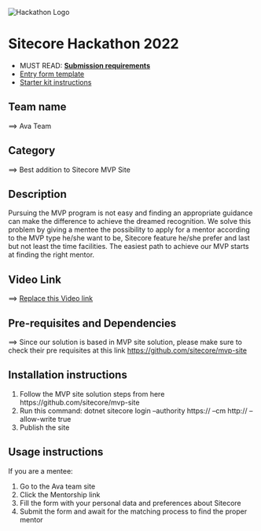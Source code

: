 ![Hackathon Logo](docs/images/hackathon.png?raw=true "Hackathon Logo")
# Sitecore Hackathon 2022

- MUST READ: **[Submission requirements](SUBMISSION_REQUIREMENTS.md)**
- [Entry form template](ENTRYFORM.md)
- [Starter kit instructions](STARTERKIT_INSTRUCTIONS.md)
  

<!DOCTYPE html>
<html>

<head>
  <meta charset="utf-8">
  <meta name="viewport" content="width=device-width, initial-scale=1.0">
  <title>Welcome file</title>
  <link rel="stylesheet" href="https://stackedit.io/style.css" />
</head>

<body class="stackedit">
  <div class="stackedit__html"><h2 id="team-name">Team name</h2>
<p>⟹ Ava Team</p>
<h2 id="category">Category</h2>
<p>⟹ Best addition to Sitecore MVP Site</p>
<h2 id="description">Description</h2>
<p>Pursuing the MVP program is not easy and finding an appropriate guidance can make the difference to achieve the dreamed recognition. We solve this problem by giving a mentee the possibility to apply for a mentor according to the MVP type he/she want to be, Sitecore feature he/she prefer and last but not least the time facilities. The easiest path to achieve our MVP starts at finding the right mentor.</p>
<h2 id="video-link">Video Link</h2>
<p>⟹  <a href="https://github.com/Sitecore-Hackathon/2022-Ava-Devs/blob/ava/ENTRYFORM.md#video-link">Replace this Video link</a></p>
<h2 id="pre-requisites-and-dependencies">Pre-requisites and Dependencies</h2>
<p>⟹ Since our solution is based in MVP site solution, please make sure to check their pre requisites at this link <a href="https://github.com/sitecore/mvp-site">https://github.com/sitecore/mvp-site</a></p>
<h2 id="installation-instructions">Installation instructions</h2>
<ol>
<li>Follow the MVP site solution steps from here https://github.com/sitecore/mvp-site</li>
<li>Run this command:  dotnet sitecore login –authority https:// –cm http:// –allow-write true</li>
<li>Publish the site</li>
</ol>
<h2 id="usage-instructions">Usage instructions</h2>
<p>If you are a mentee:</p>
<ol>
<li>Go to the Ava team site</li>
<li>Click the Mentorship link</li>
<li>Fill the form with your personal data and preferences about Sitecore</li>
<li>Submit the form and await for the matching process to find the proper mentor</li>
</ol>
</div>
</body>

</html>


